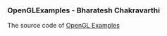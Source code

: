 ### OpenGLExamples - Bharatesh Chakravarthi

The source code of [OpenGL Examples](https://chakravarthi589.github.io/OpenGLExamples)
